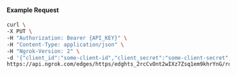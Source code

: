 <!-- Code generated for API Clients. DO NOT EDIT. -->

#### Example Request

```bash
curl \
-X PUT \
-H "Authorization: Bearer {API_KEY}" \
-H "Content-Type: application/json" \
-H "Ngrok-Version: 2" \
-d '{"client_id":"some-client-id","client_secret":"some-client-secret","enabled":true,"issuer":"https://accounts.google.com","scopes":["profile"]}' \
https://api.ngrok.com/edges/https/edghts_2rcCvOnt2wIXz7Zsq1em9khrYnG/routes/edghtsrt_2rcCvMb3d7toSL1Wwqyu9ZG61KI/oidc
```
